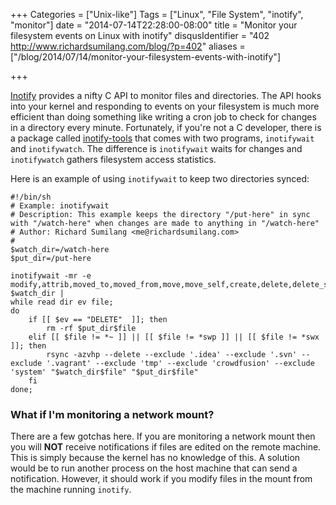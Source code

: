 +++
Categories = ["Unix-like"]
Tags = ["Linux", "File System", "inotify", "monitor"]
date = "2014-07-14T22:28:00-08:00"
title = "Monitor your filesystem events on Linux with inotify"
disqusIdentifier = "402 http://www.richardsumilang.com/blog/?p=402"
aliases = ["/blog/2014/07/14/monitor-your-filesystem-events-with-inotify"]

+++

[Inotify][1] provides a nifty C API to monitor files and directories. The API
hooks into your kernel and responding to events on your filesystem is much more
efficient than doing something like writing a cron job to check for changes in a
directory every minute. Fortunately, if you're not a C developer, there is a
package called [inotify-tools][2] that comes with two programs, `inotifywait`
and `inotifywatch`. The difference is `inotifywait` waits for changes and
`inotifywatch` gathers filesystem access statistics.

Here is an example of using `inotifywait` to keep two directories synced:

<pre><code class="language-bash" title="Example using inotifywait" >#!/bin/sh
# Example: inotifywait
# Description: This example keeps the directory "/put-here" in sync with "/watch-here" when changes are made to anything in "/watch-here"
# Author: Richard Sumilang &lt;me@richardsumilang.com&gt;
#
$watch_dir=/watch-here
$put_dir=/put-here

inotifywait -mr -e modify,attrib,moved_to,moved_from,move,move_self,create,delete,delete_self $watch_dir |
while read dir ev file;
do
	if [[ $ev == "DELETE"  ]]; then
		rm -rf $put_dir$file
	elif [[ $file != *~ ]] || [[ $file != *swp ]] || [[ $file != *swx ]]; then
		rsync -azvhp --delete --exclude '.idea' --exclude '.svn' --exclude '.vagrant' --exclude 'tmp' --exclude 'crowdfusion' --exclude 'system' "$watch_dir$file" "$put_dir$file"
	fi
done;</code></pre>

### What if I'm monitoring a network mount?

There are a few gotchas here. If you are monitoring a network mount then you
will **NOT** receive notifications if files are edited on the remote machine.
This is simply because the kernel has no knowledge of this. A solution would be
to run another process on the host machine that can send a notification.
However, it should work if you modify files in the mount from the machine
running `inotify`.

[1]: http://man7.org/linux/man-pages/man7/inotify.7.html "inotify man page"
[2]: https://github.com/rvoicilas/inotify-tools/wiki "inotify tools"
